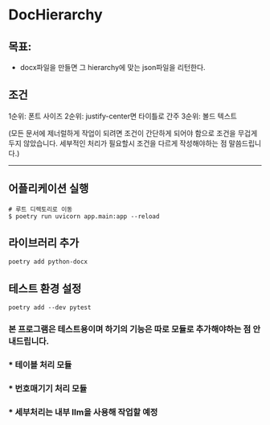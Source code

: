 # DocHierarchy

## 목표: 
* docx파일을 만들면 그 hierarchy에 맞는 json파일을 리턴한다.

## 조건

1순위: 폰트 사이즈
2순위: justify-center면 타이틀로 간주
3순위: 볼드 텍스트

(모든 문서에 제너럴하게 작업이 되려면 조건이 간단하게 되어야 함으로 조건을 무겁게 두지 않았습니다.
세부적인 처리가 필요할시 조건을 다르게 작성해야하는 점 말씀드립니다.)

***

## 어플리케이션 실행
```
# 루트 디렉토리로 이동
$ poetry run uvicorn app.main:app --reload
```
## 라이브러리 추가
```
poetry add python-docx
```

## 테스트 환경 설정
```
poetry add --dev pytest
```




### 본 프로그램은 테스트용이며 하기의 기능은 따로 모듈로 추가해야하는 점 안내드립니다.
### * 테이블 처리 모듈
### * 번호매기기 처리 모듈
### * 세부처리는 내부 llm을 사용해 작업할 예정

